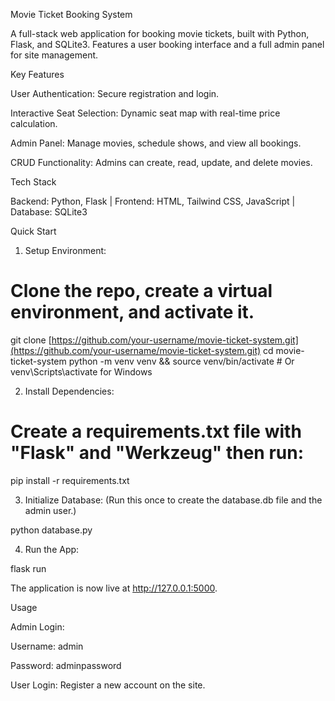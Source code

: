 Movie Ticket Booking System

A full-stack web application for booking movie tickets, built with Python, Flask, and SQLite3. Features a user booking interface and a full admin panel for site management.

Key Features

User Authentication: Secure registration and login.

Interactive Seat Selection: Dynamic seat map with real-time price calculation.

Admin Panel: Manage movies, schedule shows, and view all bookings.

CRUD Functionality: Admins can create, read, update, and delete movies.

Tech Stack

Backend: Python, Flask | Frontend: HTML, Tailwind CSS, JavaScript | Database: SQLite3

Quick Start

1. Setup Environment:

# Clone the repo, create a virtual environment, and activate it.
git clone [https://github.com/your-username/movie-ticket-system.git](https://github.com/your-username/movie-ticket-system.git)
cd movie-ticket-system
python -m venv venv && source venv/bin/activate # Or venv\Scripts\activate for Windows


2. Install Dependencies:

# Create a requirements.txt file with "Flask" and "Werkzeug" then run:
pip install -r requirements.txt


3. Initialize Database:
(Run this once to create the database.db file and the admin user.)

python database.py


4. Run the App:

flask run


The application is now live at http://127.0.0.1:5000.

Usage

Admin Login:

Username: admin

Password: adminpassword

User Login: Register a new account on the site.
